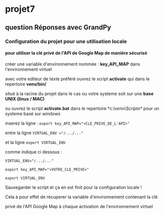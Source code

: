 # projet7
question Réponses avec GrandPy
------------------------------

### Configuration du projet pour une utilisation locale
#### pour utiliser la clé privé de l'API de Google Map de maniére sécurisé

créer une variable d'environnement  nommée : **key_API_MAP** dans l'environnement virtuel

avec votre editeur de texte préféré ouvrez le script **activate** qui dans le repertoire  **venv/bin/**

situé à la racine du projet dans le cas ou votre systeme soit sur une **base UNIX (linux / MAC)**

ou ouvrez le script **activate.bat** dans le repertoire **c:\venv\Scripts\** pour un systeme basé sur windows

inserez la ligne : `export key_API_MAP="<CLE_PRIVE_DE_L'API>"`

entre la ligne `VIRTUAL_ENV ="/.../..."`

et la ligne `export VIRTUAL_ENV`

comme indique ci dessous :

`VIRTUAL_ENV="/.../..."`

`export key_API_MAP="<VOTRE_CLE_PRIVE>"`

`export VIRTUAL_ENV`

Sauvegarder le script et ça en est finit pour la configuration locale !

Cela à pour effet de récuperer la variable d'environnement contenant la clé

privé de l'API Google Map à chaque activation de l'environnement virtuel


